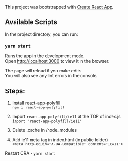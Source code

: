 This project was bootstrapped with [Create React App](https://github.com/facebook/create-react-app).

## Available Scripts

In the project directory, you can run:

### `yarn start`

Runs the app in the development mode.<br />
Open [http://localhost:3000](http://localhost:3000) to view it in the browser.

The page will reload if you make edits.<br />
You will also see any lint errors in the console.


## Steps:

1. Install react-app-polyfill<br>
  `npm i react-app-polyfill`
  
2. Import `react-app-polyfill/ie11` at the TOP of index.js<br>
  `import 'react-app-polyfill/ie11'`
 
3. Delete .cache in /node_modules
 
4. Add ie11 meta tag in index.html (in public folder)<br>
 `<meta http-equiv="X-UA-Compatible" content="IE=11">`
 
Restart CRA - `yarn start`
 
 
 
 
 
